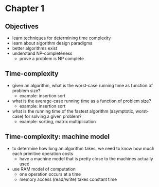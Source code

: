 # Chapter 1

## Objectives
- learn techniques for determining time complexity
- learn about algorithm design paradigms
- better algorithms exist
- understand NP-completeness
    - prove a problem is NP complete

## Time-complexity
- given an algorithm, what is the worst-case running time as function of problem size?
  - example: insertion sort
- what is the average-case running time as a function of problem size?
  - example: insertion sort
- what is the running time of the fastest algorithm (asymptotic, worst-case) for solving a given problem?
  - example: sorting, matrix multiplication

## Time-complexity: machine model
- to determine how long an algorithm takes, we need to know how much each primitive operation costs
    - have a machine model that is pretty close to the machines actually used
- use RAM model of computation
    - one operation occurs at a time
    - memory access (read/write) takes constant time
